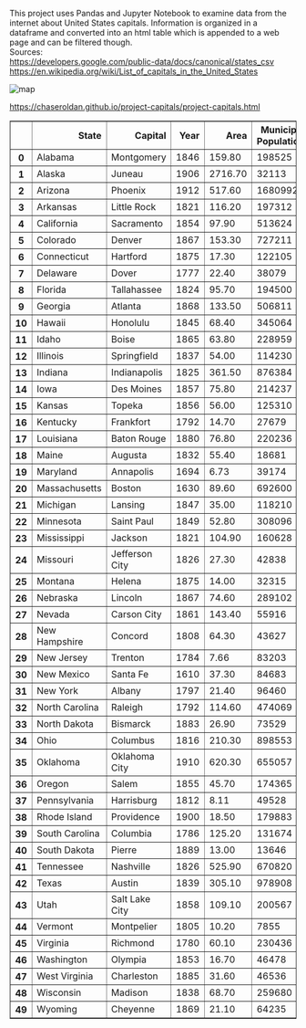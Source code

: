 This project uses Pandas and Jupyter Notebook to examine data from the internet about United States capitals. Information is organized in a dataframe and converted into an html table which is appended to a web page and can be filtered though. 
<br>
Sources:
<br>
https://developers.google.com/public-data/docs/canonical/states_csv
<br>
https://en.wikipedia.org/wiki/List_of_capitals_in_the_United_States

![map](https://user-images.githubusercontent.com/61606603/139358777-d4734d2b-4c0f-4be6-b230-f553d4f87dd8.png)

https://chaseroldan.github.io/project-capitals/project-capitals.html

<table border="1" class="dataframe">  <thead>    <tr style="text-align: right;">      <th></th>      <th>State</th>      <th>Capital</th>      <th>Year</th>      <th>Area</th>      <th>Municipal Population</th>      <th>Metropolitan Population</th>    </tr>  </thead>  <tbody>    <tr>      <th>0</th>      <td>Alabama</td>      <td>Montgomery</td>      <td>1846</td>      <td>159.80</td>      <td>198525</td>      <td>373290</td>    </tr>    <tr>      <th>1</th>      <td>Alaska</td>      <td>Juneau</td>      <td>1906</td>      <td>2716.70</td>      <td>32113</td>      <td>32113</td>    </tr>    <tr>      <th>2</th>      <td>Arizona</td>      <td>Phoenix</td>      <td>1912</td>      <td>517.60</td>      <td>1680992</td>      <td>4948203</td>    </tr>    <tr>      <th>3</th>      <td>Arkansas</td>      <td>Little Rock</td>      <td>1821</td>      <td>116.20</td>      <td>197312</td>      <td>742384</td>    </tr>    <tr>      <th>4</th>      <td>California</td>      <td>Sacramento</td>      <td>1854</td>      <td>97.90</td>      <td>513624</td>      <td>2363730</td>    </tr>    <tr>      <th>5</th>      <td>Colorado</td>      <td>Denver</td>      <td>1867</td>      <td>153.30</td>      <td>727211</td>      <td>2967239</td>    </tr>    <tr>      <th>6</th>      <td>Connecticut</td>      <td>Hartford</td>      <td>1875</td>      <td>17.30</td>      <td>122105</td>      <td>1204877</td>    </tr>    <tr>      <th>7</th>      <td>Delaware</td>      <td>Dover</td>      <td>1777</td>      <td>22.40</td>      <td>38079</td>      <td>180786</td>    </tr>    <tr>      <th>8</th>      <td>Florida</td>      <td>Tallahassee</td>      <td>1824</td>      <td>95.70</td>      <td>194500</td>      <td>387227</td>    </tr>    <tr>      <th>9</th>      <td>Georgia</td>      <td>Atlanta</td>      <td>1868</td>      <td>133.50</td>      <td>506811</td>      <td>6020364</td>    </tr>    <tr>      <th>10</th>      <td>Hawaii</td>      <td>Honolulu</td>      <td>1845</td>      <td>68.40</td>      <td>345064</td>      <td>974563</td>    </tr>    <tr>      <th>11</th>      <td>Idaho</td>      <td>Boise</td>      <td>1865</td>      <td>63.80</td>      <td>228959</td>      <td>749202</td>    </tr>    <tr>      <th>12</th>      <td>Illinois</td>      <td>Springfield</td>      <td>1837</td>      <td>54.00</td>      <td>114230</td>      <td>206868</td>    </tr>    <tr>      <th>13</th>      <td>Indiana</td>      <td>Indianapolis</td>      <td>1825</td>      <td>361.50</td>      <td>876384</td>      <td>2074537</td>    </tr>    <tr>      <th>14</th>      <td>Iowa</td>      <td>Des Moines</td>      <td>1857</td>      <td>75.80</td>      <td>214237</td>      <td>699292</td>    </tr>    <tr>      <th>15</th>      <td>Kansas</td>      <td>Topeka</td>      <td>1856</td>      <td>56.00</td>      <td>125310</td>      <td>231969</td>    </tr>    <tr>      <th>16</th>      <td>Kentucky</td>      <td>Frankfort</td>      <td>1792</td>      <td>14.70</td>      <td>27679</td>      <td>73663</td>    </tr>    <tr>      <th>17</th>      <td>Louisiana</td>      <td>Baton Rouge</td>      <td>1880</td>      <td>76.80</td>      <td>220236</td>      <td>854884</td>    </tr>    <tr>      <th>18</th>      <td>Maine</td>      <td>Augusta</td>      <td>1832</td>      <td>55.40</td>      <td>18681</td>      <td>122302</td>    </tr>    <tr>      <th>19</th>      <td>Maryland</td>      <td>Annapolis</td>      <td>1694</td>      <td>6.73</td>      <td>39174</td>      <td>2800053</td>    </tr>    <tr>      <th>20</th>      <td>Massachusetts</td>      <td>Boston</td>      <td>1630</td>      <td>89.60</td>      <td>692600</td>      <td>4873019</td>    </tr>    <tr>      <th>21</th>      <td>Michigan</td>      <td>Lansing</td>      <td>1847</td>      <td>35.00</td>      <td>118210</td>      <td>550391</td>    </tr>    <tr>      <th>22</th>      <td>Minnesota</td>      <td>Saint Paul</td>      <td>1849</td>      <td>52.80</td>      <td>308096</td>      <td>3654908</td>    </tr>    <tr>      <th>23</th>      <td>Mississippi</td>      <td>Jackson</td>      <td>1821</td>      <td>104.90</td>      <td>160628</td>      <td>594806</td>    </tr>    <tr>      <th>24</th>      <td>Missouri</td>      <td>Jefferson City</td>      <td>1826</td>      <td>27.30</td>      <td>42838</td>      <td>151235</td>    </tr>    <tr>      <th>25</th>      <td>Montana</td>      <td>Helena</td>      <td>1875</td>      <td>14.00</td>      <td>32315</td>      <td>77414</td>    </tr>    <tr>      <th>26</th>      <td>Nebraska</td>      <td>Lincoln</td>      <td>1867</td>      <td>74.60</td>      <td>289102</td>      <td>336374</td>    </tr>    <tr>      <th>27</th>      <td>Nevada</td>      <td>Carson City</td>      <td>1861</td>      <td>143.40</td>      <td>55916</td>      <td>55916</td>    </tr>    <tr>      <th>28</th>      <td>New Hampshire</td>      <td>Concord</td>      <td>1808</td>      <td>64.30</td>      <td>43627</td>      <td>151391</td>    </tr>    <tr>      <th>29</th>      <td>New Jersey</td>      <td>Trenton</td>      <td>1784</td>      <td>7.66</td>      <td>83203</td>      <td>367430</td>    </tr>    <tr>      <th>30</th>      <td>New Mexico</td>      <td>Santa Fe</td>      <td>1610</td>      <td>37.30</td>      <td>84683</td>      <td>150358</td>    </tr>    <tr>      <th>31</th>      <td>New York</td>      <td>Albany</td>      <td>1797</td>      <td>21.40</td>      <td>96460</td>      <td>880381</td>    </tr>    <tr>      <th>32</th>      <td>North Carolina</td>      <td>Raleigh</td>      <td>1792</td>      <td>114.60</td>      <td>474069</td>      <td>1390785</td>    </tr>    <tr>      <th>33</th>      <td>North Dakota</td>      <td>Bismarck</td>      <td>1883</td>      <td>26.90</td>      <td>73529</td>      <td>128949</td>    </tr>    <tr>      <th>34</th>      <td>Ohio</td>      <td>Columbus</td>      <td>1816</td>      <td>210.30</td>      <td>898553</td>      <td>2122271</td>    </tr>    <tr>      <th>35</th>      <td>Oklahoma</td>      <td>Oklahoma City</td>      <td>1910</td>      <td>620.30</td>      <td>655057</td>      <td>1408950</td>    </tr>    <tr>      <th>36</th>      <td>Oregon</td>      <td>Salem</td>      <td>1855</td>      <td>45.70</td>      <td>174365</td>      <td>433903</td>    </tr>    <tr>      <th>37</th>      <td>Pennsylvania</td>      <td>Harrisburg</td>      <td>1812</td>      <td>8.11</td>      <td>49528</td>      <td>577941</td>    </tr>    <tr>      <th>38</th>      <td>Rhode Island</td>      <td>Providence</td>      <td>1900</td>      <td>18.50</td>      <td>179883</td>      <td>1624578</td>    </tr>    <tr>      <th>39</th>      <td>South Carolina</td>      <td>Columbia</td>      <td>1786</td>      <td>125.20</td>      <td>131674</td>      <td>838433</td>    </tr>    <tr>      <th>40</th>      <td>South Dakota</td>      <td>Pierre</td>      <td>1889</td>      <td>13.00</td>      <td>13646</td>      <td>20672</td>    </tr>    <tr>      <th>41</th>      <td>Tennessee</td>      <td>Nashville</td>      <td>1826</td>      <td>525.90</td>      <td>670820</td>      <td>1934317</td>    </tr>    <tr>      <th>42</th>      <td>Texas</td>      <td>Austin</td>      <td>1839</td>      <td>305.10</td>      <td>978908</td>      <td>2227083</td>    </tr>    <tr>      <th>43</th>      <td>Utah</td>      <td>Salt Lake City</td>      <td>1858</td>      <td>109.10</td>      <td>200567</td>      <td>1232696</td>    </tr>    <tr>      <th>44</th>      <td>Vermont</td>      <td>Montpelier</td>      <td>1805</td>      <td>10.20</td>      <td>7855</td>      <td>58409</td>    </tr>    <tr>      <th>45</th>      <td>Virginia</td>      <td>Richmond</td>      <td>1780</td>      <td>60.10</td>      <td>230436</td>      <td>1291900</td>    </tr>    <tr>      <th>46</th>      <td>Washington</td>      <td>Olympia</td>      <td>1853</td>      <td>16.70</td>      <td>46478</td>      <td>290536</td>    </tr>    <tr>      <th>47</th>      <td>West Virginia</td>      <td>Charleston</td>      <td>1885</td>      <td>31.60</td>      <td>46536</td>      <td>257074</td>    </tr>    <tr>      <th>48</th>      <td>Wisconsin</td>      <td>Madison</td>      <td>1838</td>      <td>68.70</td>      <td>259680</td>      <td>664865</td>    </tr>    <tr>      <th>49</th>      <td>Wyoming</td>      <td>Cheyenne</td>      <td>1869</td>      <td>21.10</td>      <td>64235</td>      <td>99500</td>    </tr>  </tbody></table>
